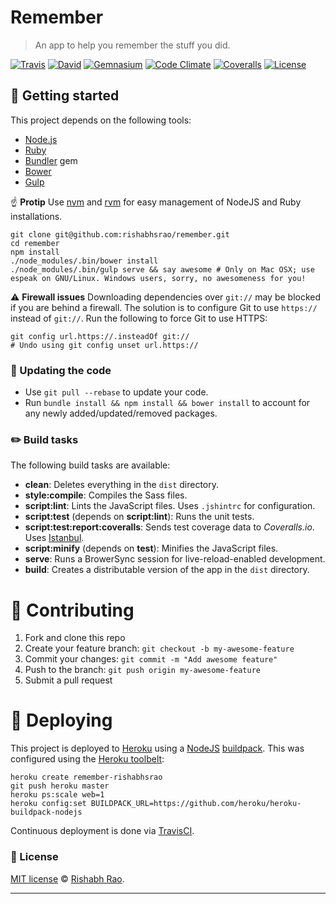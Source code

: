 # Remember

> An app to help you remember the stuff you did.

[![Travis](https://img.shields.io/travis/rishabhsrao/remember.svg?style=flat-square "Build status")](https://travis-ci.org/rishabhsrao/remember)
[![David](https://img.shields.io/david/rishabhsrao/remember.svg?style=flat-square "Dependency status (Node modules)")](https://david-dm.org/rishabhsrao/remember)
[![Gemnasium](https://img.shields.io/gemnasium/mathiasbynens/he.svg?style=flat-square "Dependency status (Ruby gems)")](https://gemnasium.com/rishabhsrao/remember)
[![Code Climate](https://img.shields.io/codeclimate/github/rishabhsrao/remember.svg?style=flat-square "Code Climate status")](https://codeclimate.com/github/rishabhsrao/remember)
[![Coveralls](https://img.shields.io/coveralls/rishabhsrao/remember.svg?style=flat-square "Test coverage status")](https://coveralls.io/r/rishabhsrao/remember)
[![License](https://img.shields.io/badge/license-MIT-blue.svg?style=flat-square "MIT license &copy; Rishabh Rao")](license.md)


## :rowboat: Getting started

This project depends on the following tools:

* [Node.js](http://nodejs.org)
* [Ruby](https://www.ruby-lang.org)
* [Bundler](http://bundler.io) gem
* [Bower](http://bower.io)
* [Gulp](http://gulpjs.com)

:point_up: **Protip** Use [nvm](https://github.com/creationix/nvm) and [rvm](http://rvm.io) for easy management of NodeJS and Ruby installations.

```
git clone git@github.com:rishabhsrao/remember.git
cd remember
npm install
./node_modules/.bin/bower install
./node_modules/.bin/gulp serve && say awesome # Only on Mac OSX; use espeak on GNU/Linux. Windows users, sorry, no awesomeness for you!
```

:warning: **Firewall issues** Downloading dependencies over `git://` may be blocked if you are behind a firewall. The solution is to configure Git to use `https://` instead of `git://`. Run the following to force Git to use HTTPS:

```
git config url.https://.insteadOf git://
# Undo using git config unset url.https://
```


### :high_brightness: Updating the code

* Use `git pull --rebase` to update your code.
* Run `bundle install && npm install && bower install` to account for any newly added/updated/removed packages.


### :pencil2: Build tasks

The following build tasks are available:

* **clean**: Deletes everything in the `dist` directory.
* **style:compile**: Compiles the Sass files.
* **script:lint**: Lints the JavaScript files. Uses `.jshintrc` for configuration.
* **script:test** (depends on **script:lint**): Runs the unit tests.
* **script:test:report:coveralls**: Sends test coverage data to *Coveralls.io*. Uses [Istanbul](http://gotwarlost.github.io/istanbul).
* **script:minify** (depends on **test**): Minifies the JavaScript files.
* **serve**: Runs a BrowerSync session for live-reload-enabled development.
* **build**: Creates a distributable version of the app in the `dist` directory.


# :deciduous_tree: Contributing

1. Fork and clone this repo
2. Create your feature branch: `git checkout -b my-awesome-feature`
3. Commit your changes: `git commit -m "Add awesome feature"`
4. Push to the branch: `git push origin my-awesome-feature`
5. Submit a pull request


# :rocket: Deploying

This project is deployed to [Heroku](http://remember-rishabhsrao.herokuapp.com) using a [NodeJS](https://github.com/heroku/heroku-buildpack-nodejs) [buildpack](https://devcenter.heroku.com/articles/buildpacks). This was configured using the [Heroku toolbelt](https://toolbelt.heroku.com):

```
heroku create remember-rishabhsrao
git push heroku master
heroku ps:scale web=1
heroku config:set BUILDPACK_URL=https://github.com/heroku/heroku-buildpack-nodejs
```

Continuous deployment is done via [TravisCI](https://travis-ci.org/rishabhsrao/remember).


### :scroll: License

[MIT license](license.md) &copy; [Rishabh Rao](http://rishabhsrao.github.io).

---
